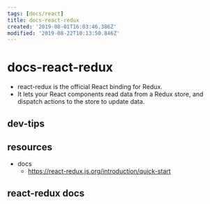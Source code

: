 ```yaml
---
tags: [docs/react]
title: docs-react-redux
created: '2019-08-01T16:03:46.386Z'
modified: '2019-08-22T10:13:50.846Z'
---
```


# docs-react-redux
- react-redux is the official React binding for Redux.      
- It lets your React components read data from a Redux store, and dispatch actions to the store to update data.

## dev-tips

## resources
- docs
    - https://react-redux.js.org/introduction/quick-start

## react-redux docs 

### 
